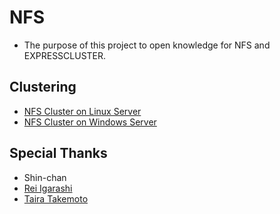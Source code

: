 # NFS
- The purpose of this project to open knowledge for NFS and EXPRESSCLUSTER.

## Clustering
- [NFS Cluster on Linux Server](doc/linux.md)
- [NFS Cluster on Windows Server](doc/NFSonWindows.md)

## Special Thanks
- Shin-chan
- [Rei Igarashi](https://github.com/Igaigasuru)
- [Taira Takemoto](https://github.com/tairametal)
